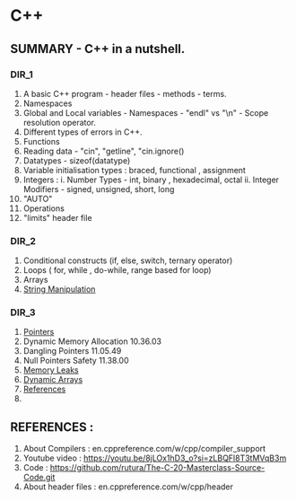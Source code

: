 # C++

## SUMMARY - C++ in a nutshell.

### DIR_1 
1. A basic C++ program - header files - methods - terms.
2. Namespaces
3. Global and Local variables -  Namespaces - "endl" vs "\n" - Scope resolution operator.
4. Different types of errors in C++.
5. Functions
6. Reading data - "cin", "getline", "cin.ignore()
7. Datatypes - sizeof(datatype)
8. Variable initialisation types : braced, functional , assignment
9. Integers : 
    i. Number Types - int, binary , hexadecimal, octal
    ii. Integer Modifiers - signed, unsigned, short, long
10. "AUTO"
11. Operations
12. "limits" header file

### DIR_2
1. Conditional constructs (if, else, switch, ternary operator)
2. Loops ( for, while , do-while, range based for loop)
3. Arrays
4. [String Manipulation](https://youtu.be/8jLOx1hD3_o?list=PLiXuzYQMWIOwyRguJK4L79t7_CsCkRW5a&t=45985)

### DIR_3
1. [Pointers](https://youtu.be/8jLOx1hD3_o?list=PLiXuzYQMWIOwyRguJK4L79t7_CsCkRW5a&t=35617)
2. Dynamic Memory Allocation 10.36.03
3. Dangling Pointers 11.05.49
4. Null Pointers Safety 11.38.00
5. [Memory Leaks](https://youtu.be/8jLOx1hD3_o?list=PLiXuzYQMWIOwyRguJK4L79t7_CsCkRW5a&t=42319)
6. [Dynamic Arrays](https://youtu.be/8jLOx1hD3_o?list=PLiXuzYQMWIOwyRguJK4L79t7_CsCkRW5a&t=42963)
7. [References](https://youtu.be/8jLOx1hD3_o?list=PLiXuzYQMWIOwyRguJK4L79t7_CsCkRW5a&t=43866)
8. 


## REFERENCES :

1. About Compilers : en.cppreference.com/w/cpp/compiler_support
2. Youtube video : https://youtu.be/8jLOx1hD3_o?si=zLBQFl8T3tMVqB3m
3. Code : https://github.com/rutura/The-C-20-Masterclass-Source-Code.git
4. About header files : en.cppreference.com/w/cpp/header
